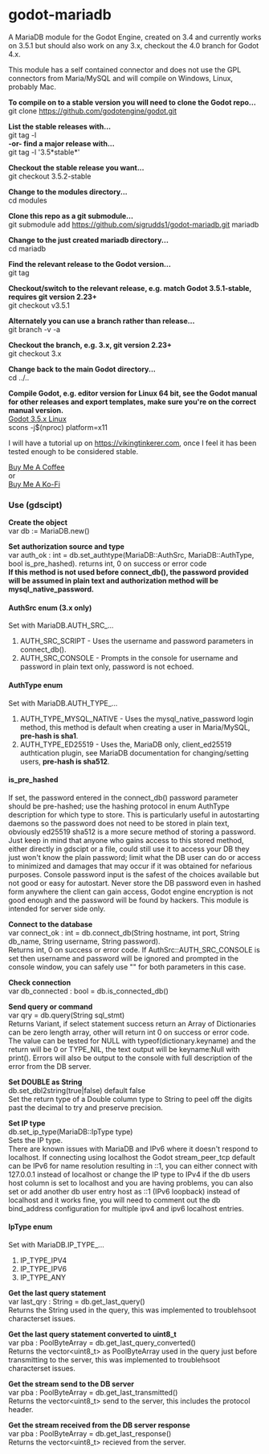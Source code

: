 # godot-mariadb
A MariaDB module for the Godot Engine, created on 3.4 and currently works on 3.5.1 but should also work on any 3.x, checkout the 4.0 branch for Godot 4.x.  

This module has a self contained connector and does not use the GPL connectors from Maria/MySQL and will compile on Windows, Linux, probably Mac.  

**To compile on to a stable version you will need to clone the Godot repo...**  
git clone https://github.com/godotengine/godot.git  

**List the stable releases with...**  
git tag -l  
**-or- find a major release with...**  
git tag -l '3.5\*stable*'  

**Checkout the stable release you want...**  
git checkout 3.5.2-stable  

**Change to the modules directory...**  
cd modules  

**Clone this repo as a git submodule...**  
git submodule add https://github.com/sigrudds1/godot-mariadb.git mariadb  

**Change to the just created mariadb directory...**  
cd mariadb  

**Find the relevant release to the Godot version...**  
git tag  

**Checkout/switch to the relevant release, e.g. match Godot 3.5.1-stable, requires git version 2.23+**  
git checkout v3.5.1  
  
 **Alternately you can use a branch rather than release...**  
git branch -v -a  

**Checkout the branch, e.g. 3.x, git version 2.23+**  
git checkout 3.x  
  
**Change back to the main Godot directory...**  
cd ../..  

**Compile Godot, e.g. editor version for Linux 64 bit, see the Godot manual for other releases and export templates, make sure you're on the correct manual version.**  
[Godot 3.5.x Linux](https://docs.godotengine.org/en/3.5/development/compiling/compiling_for_x11.html)  
scons -j$(nproc) platform=x11  

I will have a tutorial up on https://vikingtinkerer.com, once I feel it has been tested enough to be considered stable.  
  
[Buy Me A Coffee](https://buymeacoffee.com/VikingTinkerer)  
  or  
[Buy Me A Ko-Fi](https://ko-fi.com/vikingtinkerer)  
  
### Use (gdscipt)  

**Create the object**  
var db := MariaDB.new()  

**Set authorization source and type**  
var auth_ok : int = db.set_authtype(MariaDB::AuthSrc, MariaDB::AuthType, bool is_pre_hashed). returns int, 0 on success or error code  
**If this method is not used before connect_db(), the password provided will be assumed in plain text and authorization method will be mysql_native_password.**  

#### AuthSrc enum (3.x only)  
Set with MariaDB.AUTH_SRC_...  
1. AUTH_SRC_SCRIPT - Uses the username and password parameters in connect_db().
2. AUTH_SRC_CONSOLE - Prompts in the console for username and password in plain text only, password is not echoed.  

#### AuthType enum  
Set with MariaDB.AUTH_TYPE_...  
1. AUTH_TYPE_MYSQL_NATIVE - Uses the mysql_native_password login method, this method is default when creating a user in Maria/MySQL, **pre-hash is sha1**.  
2. AUTH_TYPE_ED25519 - Uses the, MariaDB only, client_ed25519 authtication plugin, see MariaDB documentation for changing/setting users, **pre-hash is sha512**.  

#### is_pre_hashed  
If set, the password entered in the connect_db() password parameter should be pre-hashed; use the hashing protocol in enum AuthType description for which type to store. This is particularly useful in autostarting daemons so the password does not need to be stored in plain text, obviously ed25519 sha512 is a more secure method of storing a password. Just keep in mind that anyone who gains access to this stored method, either directly in gdscipt or a file, could still use it to access your DB they just won't know the plain password; limit what the DB user can do or access to minimized and damages that may occur if it was obtained for nefarious purposes. Console password input is the safest of the choices available but not good or easy for autostart. Never store the DB password even in hashed form anywhere the client can gain access, Godot engine encryption is not good enough and the password will be found by hackers. This module is intended for server side only.   

**Connect to the database**  
var connect_ok : int = db.connect_db(String hostname, int port, String db_name, String username, String password).  
Returns int, 0 on success or error code. If AuthSrc::AUTH_SRC_CONSOLE is set then username and password will be ignored and prompted in the console window, you can safely use "" for both parameters in this case.  

**Check connection**  
var db_connected : bool = db.is_connected_db()  

**Send query or command**  
var qry = db.query(String sql_stmt)  
Returns Variant, if select statement success return an Array of Dictionaries can be zero length array, other will return int 0 on success or error code. The value can be tested for NULL with typeof(dictionary.keyname) and the return will be 0 or TYPE_NIL, the text output will be keyname:Null with print(). Errors will also be output to the console with full description of the error from the DB server.  

**Set DOUBLE as String**  
db.set_dbl2string(true|false) default false  
Set the return type of a Double column type to String to peel off the digits past the decimal to try and preserve precision.  
  
**Set IP type**  
db.set_ip_type(MariaDB::IpType type)  
Sets the IP type.  
There are known issues with MariaDB and IPv6 where it doesn't respond to localhost. If connecting using localhost the Godot stream_peer_tcp default can be IPv6 for name resolution resulting in ::1, you can either connect with 127.0.0.1 instead of localhost or change the IP type to IPv4 if the db users host column is set to localhost and you are having problems, you can also set or add another db user entry host as ::1 (IPv6 loopback) instead of localhost and it works fine, you will need to comment out the db bind_address configuration for multiple ipv4 and ipv6 localhost entries.  

#### IpType enum  
Set with MariaDB.IP_TYPE_...  
1. IP_TYPE_IPV4  
2. IP_TYPE_IPV6  
3. IP_TYPE_ANY

**Get the last query statement**  
var last_qry : String = db.get_last_query()  
Returns the String used in the query, this was implemented to troublehsoot characterset issues.  
  
**Get the last query statement converted to uint8_t**  
var pba : PoolByteArray = db.get_last_query_converted()    
Returns the vector<uint8_t> as PoolByteArray used in the query just before transmitting to the server, this was implemented to troublehsoot characterset issues.  

**Get the stream send to the DB server**  
var pba : PoolByteArray = db.get_last_transmitted()  
Returns the vector<uint8_t> send to the server, this includes the protocol header.  
  
**Get the stream received from the DB server response**  
var pba : PoolByteArray = db.get_last_response()  
Returns the vector<uint8_t> recieved from the server.  
